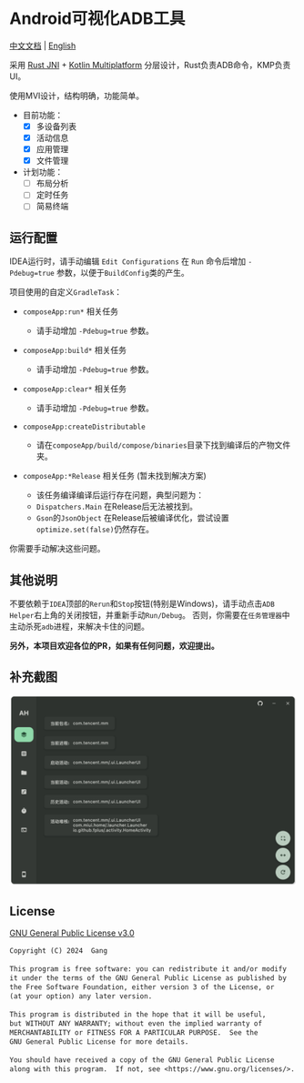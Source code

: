 # Android可视化ADB工具

[中文文档](https://github.com/GangJust/AdbHelper/blob/master_v2/docs/README.md) | [English](https://github.com/GangJust/AdbHelper/blob/master_v2/docs/README-EN.md)

采用 [Rust JNI](https://github.com/jni-rs/jni-rs) + [Kotlin Multiplatform](https://www.jetbrains.com/help/kotlin-multiplatform-dev/get-started.html)
分层设计，Rust负责ADB命令，KMP负责UI。

使用MVI设计，结构明确，功能简单。

- 目前功能：
  - [x] 多设备列表
  - [x] 活动信息
  - [x] 应用管理
  - [x] 文件管理

- 计划功能：
  - [ ] 布局分析
  - [ ] 定时任务
  - [ ] 简易终端

## 运行配置

IDEA运行时，请手动编辑 `Edit Configurations` 在 `Run` 命令后增加 `-Pdebug=true` 参数，以便于`BuildConfig`类的产生。

项目使用的自定义`GradleTask`：

- `composeApp:run*` 相关任务
  - 请手动增加 `-Pdebug=true` 参数。

- `composeApp:build*` 相关任务
  - 请手动增加 `-Pdebug=true` 参数。

- `composeApp:clear*` 相关任务
  - 请手动增加 `-Pdebug=true` 参数。

- `composeApp:createDistributable`
  - 请在`composeApp/build/compose/binaries`目录下找到编译后的产物文件夹。

- `composeApp:*Release` 相关任务 (暂未找到解决方案)
  - 该任务编译编译后运行存在问题，典型问题为：
  - `Dispatchers.Main` 在Release后无法被找到。
  - `Gson`的`JsonObject` 在Release后被编译优化，尝试设置`optimize.set(false)`仍然存在。

你需要手动解决这些问题。

## 其他说明

不要依赖于`IDEA`顶部的`Rerun`和`Stop`按钮(特别是Windows)，请手动点击`ADB Helper`右上角的关闭按钮，并重新手动`Run/Debug`。
否则，你需要在`任务管理器`中主动杀死`adb`进程，来解决卡住的问题。

**另外，本项目欢迎各位的PR，如果有任何问题，欢迎提出。**

## 补充截图

![Screenshot](./images/Screenshot.png)

## License

[GNU General Public License v3.0](https://www.gnu.org/licenses/)

```text
Copyright (C) 2024  Gang

This program is free software: you can redistribute it and/or modify
it under the terms of the GNU General Public License as published by
the Free Software Foundation, either version 3 of the License, or
(at your option) any later version.

This program is distributed in the hope that it will be useful,
but WITHOUT ANY WARRANTY; without even the implied warranty of
MERCHANTABILITY or FITNESS FOR A PARTICULAR PURPOSE.  See the
GNU General Public License for more details.

You should have received a copy of the GNU General Public License
along with this program.  If not, see <https://www.gnu.org/licenses/>.
```

